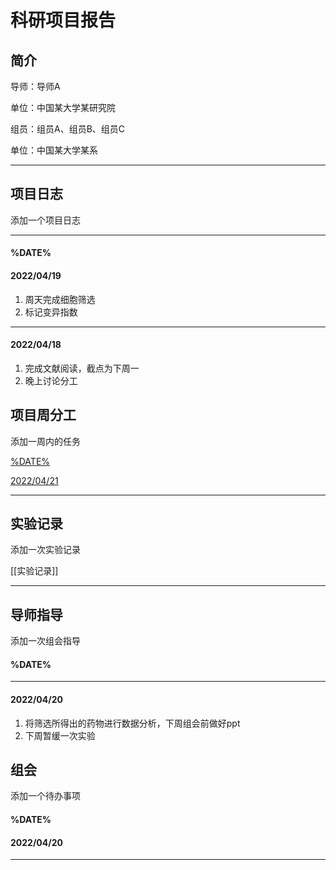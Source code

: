 # 科研项目报告
## 简介

导师：导师A

单位：中国某大学某研究院

组员：组员A、组员B、组员C

单位：中国某大学某系

---

## 项目日志

添加一个项目日志

---

#### %DATE%

#### 2022/04/19

1.  周天完成细胞筛选
2.  标记变异指数

---

#### 2022/04/18

1.  完成文献阅读，截点为下周一
2.  晚上讨论分工

## 项目周分工

添加一周内的任务

[%DATE%](https://www.wolai.com/9GDQ7u23fJVkFgrUf3Z9iF)

[2022/04/21](https://www.wolai.com/mJEYPHMoz2v1MngA7W6oLy)

---

## 实验记录

添加一次实验记录

[[实验记录]]

---

## 导师指导

添加一次组会指导

#### %DATE%

---

#### 2022/04/20

1.  将筛选所得出的药物进行数据分析，下周组会前做好ppt
2.  下周暂缓一次实验

## 组会

添加一个待办事项

#### %DATE%

#### 2022/04/20

---